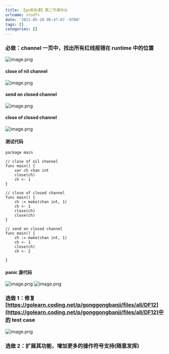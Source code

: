 ```yaml
---
title: 【go体系课】第二节课作业
urlname: xtodfv
date: '2021-05-20 06:47:07 -0700'
tags: []
categories: []
---
```


### 必做：channel ⼀⻚中，找出所有红线报错在 runtime 中的位置

![image.png](https://cdn.nlark.com/yuque/0/2021/png/290620/1621518463215-e873ae27-d459-4c23-aa4d-3c399b5fc53a.png#clientId=u13b444ac-8341-4&from=paste&height=823&id=u6256e48c&margin=%5Bobject%20Object%5D&name=image.png&originHeight=823&originWidth=956&originalType=binary&size=489115&status=done&style=none&taskId=u2e674811-8ce6-4c6b-9a73-ac27f9a56d9&width=956)

#### close of nil channel

![image.png](https://cdn.nlark.com/yuque/0/2021/png/290620/1621518433448-7cd537fa-4382-4204-bb2a-02940c25b3f9.png#clientId=u13b444ac-8341-4&from=paste&height=811&id=u6dc52f7f&margin=%5Bobject%20Object%5D&name=image.png&originHeight=811&originWidth=1414&originalType=binary&size=131217&status=done&style=none&taskId=u7ca4b17b-a63d-4091-9a3e-87b876d66db&width=1414)

#### send on closed channel

![image.png](https://cdn.nlark.com/yuque/0/2021/png/290620/1621518862467-eb85bdc8-62f0-4644-b580-28a9881daf25.png#clientId=u13b444ac-8341-4&from=paste&height=796&id=uc5259d9b&margin=%5Bobject%20Object%5D&name=image.png&originHeight=796&originWidth=1446&originalType=binary&size=112510&status=done&style=none&taskId=u54295f0f-21e9-4ab9-a649-63d15284827&width=1446)

#### close of closed channel

![image.png](https://cdn.nlark.com/yuque/0/2021/png/290620/1621518991346-51585564-1e0f-4dfa-9cc5-c1b3902145c0.png#clientId=u13b444ac-8341-4&from=paste&height=797&id=uf22ab00b&margin=%5Bobject%20Object%5D&name=image.png&originHeight=797&originWidth=1406&originalType=binary&size=108608&status=done&style=none&taskId=ua51b090e-818f-4abc-b642-6f0ba5fbdd1&width=1406)

#### 测试代码

```
package main

// close of nil channel
func main() {
	var ch chan int
	close(ch)
	ch <- 1
}

// close of closed channel
func main() {
	ch := make(chan int, 1)
	ch <- 1
	close(ch)
	close(ch)
}

// send on closed channel
func main() {
	ch := make(chan int, 1)
	ch <- 1
	close(ch)
	ch <- 2

}

```

#### panic 源代码

![image.png](https://cdn.nlark.com/yuque/0/2021/png/290620/1621519060979-0fcf7135-dcc2-478a-ba40-ab2726942233.png#clientId=u13b444ac-8341-4&from=paste&height=791&id=u233b7a57&margin=%5Bobject%20Object%5D&name=image.png&originHeight=791&originWidth=1397&originalType=binary&size=157284&status=done&style=none&taskId=u0ecec50c-40dc-4cc2-b7f5-8855e3cdcbd&width=1397)
![image.png](https://cdn.nlark.com/yuque/0/2021/png/290620/1621519088635-4da10425-becf-4fd8-8254-5ba8bee9f131.png#clientId=u13b444ac-8341-4&from=paste&height=788&id=u5eccbf5d&margin=%5Bobject%20Object%5D&name=image.png&originHeight=788&originWidth=1400&originalType=binary&size=148277&status=done&style=none&taskId=uaf45b04e-7d0f-4731-9113-61c8eddcca2&width=1400)

### 选做 1：修复[https://golearn.coding.net/p/gonggongbanji/files/all/DF12](https://golearn.coding.net/p/gonggongbanji/files/all/DF12)中的 test case

![image.png](https://cdn.nlark.com/yuque/0/2021/png/290620/1621520762795-77a89664-389e-4d71-8896-92c244f66762.png#clientId=u13b444ac-8341-4&from=paste&height=815&id=ub5ad5eb3&margin=%5Bobject%20Object%5D&name=image.png&originHeight=815&originWidth=1407&originalType=binary&size=118999&status=done&style=none&taskId=uaa5e29ad-7987-4c9a-873d-7d4c10f1581&width=1407)

### 选做 2：扩展其功能，增加更多的操作符号⽀持(随意发挥)
